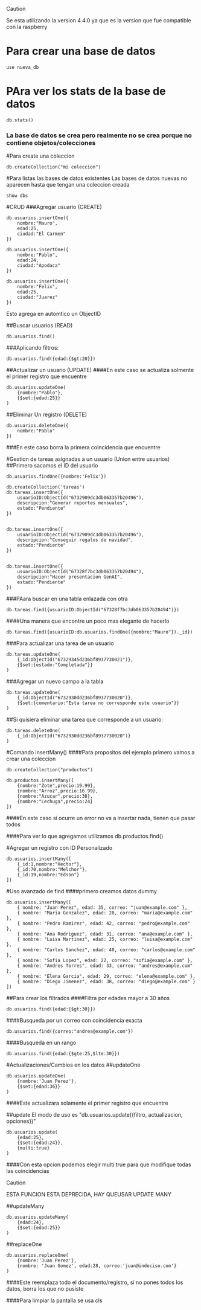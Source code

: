 > [!CAUTION]
> Se esta utilizando la version 4.4.0 ya que es la version que fue compatible con la raspberry

# Para crear una base de datos
```
use nueva_db
```
# PAra ver los stats de la base de datos
```
db.stats()
```

### La base de datos se crea pero realmente no se crea porque no contiene objetos/colecciones

#Para create una coleccion
```
db.createCollection("mi coleccion")
```

#Para listas las bases de datos existentes
Las bases de datos nuevas no aparecen hasta que tengan una coleccion creada
```
show dbs
```

#CRUD
###Agregar usuario (CREATE)
```
db.usuarios.insertOne({
    nombre:"Mauro",
    edad:25,
    ciudad:"El Carmen"
})

db.usuarios.insertOne({
    nombre:"Pablo",
    edad:24,
    ciudad:"Apodaca"
})

db.usuarios.insertOne({
    nombre:"Felix",
    edad:25,
    ciudad:"Juarez"
})
```

Esto agrega en automtico un ObjectID


##Buscar usuarios (READ)
```
db.usuarios.find()
```

###Aplicando filtros:
```
db.usuarios.find({edad:{$gt:20}})
```

##Actualizar un usuario (UPDATE)
####En este caso se actualiza solmente el primer registro que encuentre
```
db.usuarios.updateOne(
    {nombre:"Pablo"},
    {$set:{edad:25}}
)
```

##Eliminar Un registro (DELETE)
```
db.usuarios.deleteOne({
    nombre:"Pablo"
})
```

###En este caso borra la primera coincidencia que encuentre


#Gestion de tareas asignadas a un usuario (Union entre usuarios)
##Primero sacamos el ID del usuario
```
db.usuarios.findOne({nombre:'Felix'})

db.createCollection('tareas')
db.tareas.insertOne({
    usuarioID:ObjectId("6732909dc3db063357b20496"),
    descripcion:"Generar reportes mensuales",
    estado:"Pendiente"
})


db.tareas.insertOne({
    usuarioID:ObjectId("6732909dc3db063357b20496"),
    descripcion:"Conseguir regalos de navidad",
    estado:"Pendiente"
})


db.tareas.insertOne({
    usuarioID:ObjectId("67328f7bc3db063357b20494"),
    descripcion:"Hacer presentacion GenAI",
    estado:"Pendiente"
})
```

###PAara buscar en una tabla enlazada con otra
```
db.tareas.find({usuarioID:ObjectId("67328f7bc3db063357b20494")})
```

####Una manera que encontre un poco mas elegante de hacerlo
```
db.tareas.find({usuarioID:db.usuarios.findOne({nombre:"Mauro"})._id})
```

###Para actualizar una tarea de un usuario
```
db.tareas.updateOne(
    {_id:ObjectId("67329345d236bf8937730021")},
    {$set:{estado:"Completada"}}
)
```

###Agregar un nuevo campo a la tabla
```
db.tareas.updateOne(
    {_id:ObjectId("6732930dd236bf8937730020")},
    {$set:{comentario:"Esta tarea no corresponde este usuario"}}
)
```

##Si quisiera eliminar una tarea que corresponde a un usuario:
```
db.tareas.deleteOne(
    {_id:ObjectId("6732930dd236bf8937730020")}
)
```

#Comando insertMany()
####Para propositos del ejemplo primero vamos a crear una coleccion
```
db.createCollection("productos")

db.productos.insertMany([
    {nombre:"Zote",precio:19.99},
    {nombre:"Arroz",precio:16.99},
    {nombre:"Azucar",precio:38},
    {nombre:"Lechuga",precio:24}
])
```

####En este caso si ocurre un error no va a insertar nada, tienen que pasar todos

####Para ver lo que agregamos utilizamos db.productos.find()


#Agregar un registro con ID Personalizado
```
db.usuarios.insertMany([
    {_id:1,nombre:"Hector"},
    {_id:70,nombre:"Melchor"},
    {_id:19,nombre:"Edson"}
])
```

#Uso avanzado de find
####primero creamos datos dummy
```
db.usuarios.insertMany([ 
    { nombre: "Juan Perez", edad: 35, correo: "juan@example.com" }, 
    { nombre: "Maria Gonzalez", edad: 28, correo: "maria@example.com" },
    { nombre: "Pedro Ramirez", edad: 42, correo: "pedro@example.com" }, 
    { nombre: "Ana Rodriguez", edad: 31, correo: "ana@example.com" }, 
    { nombre: "Luisa Martinez", edad: 25, correo: "luisa@example.com" }, 
    { nombre: "Carlos Sanchez", edad: 40, correo: "carlos@example.com" }, 
    { nombre: "Sofia Lopez", edad: 22, correo: "sofia@example.com" }, 
    { nombre: "Andres Torres", edad: 33, correo: "andres@example.com" }, 
    { nombre: "Elena Garcia", edad: 29, correo: "elena@example.com" }, 
    { nombre: "Diego Jimenez", edad: 38, correo: "diego@example.com" }
])
```

##Para crear los filtrados
####Filtra por edades mayor a 30 años
```
db.usuarios.find({edad:{$gt:30}})
```

####Busqueda por un correo con coincidencia exacta
```
db.usuarios.find({correo:"andres@example.com"})
```

####Busqueda en un rango
```
db.usuarios.find({edad:{$gte:25,$lte:30}})
```

#Actualizaciones/Cambios en los datos
##updateOne
```
db.usuarios.updateOne(
    {nombre:'Juan Perez'},
    {$set:{edad:36}}
)
```

####Este actualizara solamente el primer registro que encuentre

##update
El modo de uso es "db.usuarios.update({filtro, actualizacion, opciones})"
```
db.usuarios.update(
    {edad:25},
    {$set:{edad:24}},
    {multi:true}
)
```

####Con esta opcion podemos elegir multi:true para que modifique todas las coincidencias
> [!CAUTION]
> ESTA FUNCION ESTA DEPRECIDA, HAY QUEUSAR UPDATE MANY

##updateMany
```
db.usuarios.updateMany(
    {edad:24},
    {$set:{edad:25}}
)
```

##replaceOne
```
db.usuarios.replaceOne(
    {nombre:'Juan Perez'},
    {nombre: 'Juan Gomez', edad:28, correo:'juan@indeciso.com'}
)
```

####Este reemplaza todo el documento/registro, si no pones todos los datos, borra los que no pusiste


####Para limpiar la pantalla se usa cls